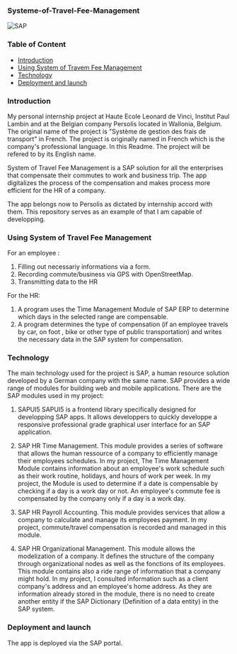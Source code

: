 ### Systeme-of-Travel-Fee-Management
![SAP](https://logos-download.com/wp-content/uploads/2016/08/SAP_logo.png)

### Table of Content
* [Introduction](#Introduction)
* [Using System of Travem Fee Management](#Using-System-of-Travel-Fee-Management)
* [Technology](#Technology)
* [Deployment and launch](#Deployment-and-launch)

### Introduction
My personal internship project at Haute Ecole Leonard de Vinci, Institut Paul Lambin and at the Belgian company Persolis located in Wallonia, Belgium. The original name of the project is "Système de gestion des frais de transport" in French. The project is originally named in French which is the company's professional language. In this Readme. The project will be refered to by its English name. 

System of Travel Fee Management is a SAP solution for all the enterprises that compensate their commutes to work and business trip. The app digitalizes the process of the compensation and makes process more efficient for the HR of a company.

The app belongs now to Persolis as dictated by internship accord with them. This repository serves as an example of that I am capable of developping. 

### Using System of Travel Fee Management
For an employee : 
1. Filling out necessariy informations via a form.
2. Recording commute/business via GPS with OpenStreetMap.
3. Transmitting data to the HR


For the HR: 
1. A program uses the Time Management Module of SAP ERP to determine which days in the selected range are compensable. 
2. A program determines the type of compensation (if an employee travels by car, on foot , bike or other type of public transportation) and writes the necessary data in the SAP system for compensation.


### Technology
The main technology used for the project is SAP, a human resource solution developed by a German company with the same name. SAP provides a wide range of modules for building web and mobile applications. There are the SAP modules used in my project: 

1. SAPUI5
SAPUI5 is a frontend library specifically designed for developping SAP apps. It allows developpers to quickly developpe a responsive professional grade graphical user interface for an SAP application.

2. SAP HR Time Management.
This module provides a series of software that allows the human ressource of a company to efficiently manage their employees schedules. In my project, The Time Management Module contains information about an employee's work schedule such as their work routine, holidays, and hours of work per week. In my project, the Module is used to determine if a date is compensable by checking if a day is a work day or not. An employee's commute fee is compensated by the company only if a day is a work day. 

3. SAP HR Payroll Accounting.
This module provides services that allow a company to calculate and manage its employees payment. In my project, commute/travel compensation is recorded and managed in this module. 

4. SAP HR Organizational Management.
This module allows the modelization of a company. It defines the structure of the company through organizational nodes as well as the fonctions of its employees. This module contains also a ride range of information that a company might hold. In my project, I consulted information such as a client company's address and an employee's home address. As they are information already stored in the module, there is no need to create another entity if the SAP Dictionary (Definition of a data entity) in the SAP system.

### Deployment and launch
The app is deployed via the SAP portal. 
